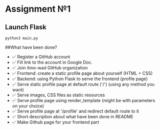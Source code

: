 # Assignment №1

## Launch Flask
```
python3 main.py
```

##What have been done?
- ✅ Register a GitHub account 
- ✅ Fill link to the account in Google Doc.
- ✅ Join itmo-wad GitHub organization
- ✅ Frontend: create a static profile page about yourself (HTML + CSS)
- ✅ Backend: using Python Flask to serve the frontend (profile page)
- ✅ Serve static profile page at default route ('/') (using any method you want)
- ✅ Serve images, CSS files as static resources 
- ✅ Serve profile page using render_template (might be with parameters on your choice)
- ✅ Serve profile page at '/profile' and redirect default route to it
- ✅ Short description about what have been done in README 
- ✅ Make Github page for your frontend part